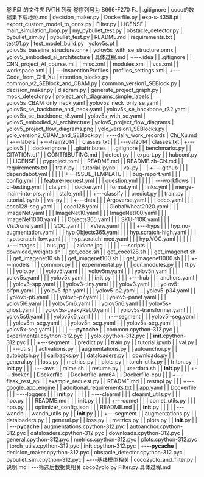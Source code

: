 卷 F盘 的文件夹 PATH 列表
卷序列号为 B666-F270
F:.
|   .gitignore
|   coco的数据集下载地址.md
|   decision_maker.py
|   Dockerfile.py
|   exp-s-4358.pt
|   export_custom_model_to_onnx.py
|   Filter.py
|   LICENSE
|   main_simulation_loop.py
|   my_pybullet_test.py
|   obstacle_detector.py
|   pybullet_sim.py
|   pybullet_test.py
|   README.md
|   requirements.txt
|   test01.py
|   test_model_build.py
|   yolov5s.pt
|   yolov5s_baseline_structure.onnx
|   yolov5s_with_se_structure.onnx
|   yolov5_embodied_ai_architecture
|   具体过程.md
|
+---.idea
|   |   .gitignore
|   |   CNN_project_AI_course.iml
|   |   misc.xml
|   |   modules.xml
|   |   vcs.xml
|   |   workspace.xml
|   |
|   \---inspectionProfiles
|           profiles_settings.xml
|
+---Code_from_CHI_Xu
|       attention_blocks.py
|       common_v2_SEBlock_and_CBAM.py
|       common_version1_SEBlock.py
|       decision_maker.py
|       diagram.py
|       generate_project_graph.py
|       mock_detector.py
|       project_arch_diagrams_simple_labels
|       yolov5s_CBAM_only_neck.yaml
|       yolov5s_neck_only_se.yaml
|       yolov5s_se_backbone_and_neck.yaml
|       yolov5s_se_backbone_r32.yaml
|       yolov5s_se_backbone_r8.yaml
|       yolov5s_with_se.yaml
|       yolov5_embodied_ai_architecture
|       yolov5_project_flow_diagrams
|       yolov5_project_flow_diagrams.png
|       yolo_version1_SEBlocks.py
|       yolo_version2_CBAM_and_SEBlock.py
|
+---daliy_work_records
|       Chi_Xu.md
|
+---labels
|   +---train2014
|   |       classes.txt
|   |
|   \---val2014
|           classes.txt
|
+---yolov5
|   |   .dockerignore
|   |   .gitattributes
|   |   .gitignore
|   |   benchmarks.py
|   |   CITATION.cff
|   |   CONTRIBUTING.md
|   |   detect.py
|   |   export.py
|   |   hubconf.py
|   |   LICENSE
|   |   pyproject.toml
|   |   README.md
|   |   README.zh-CN.md
|   |   requirements.txt
|   |   train.py
|   |   tutorial.ipynb
|   |   val.py
|   |
|   +---.github
|   |   |   dependabot.yml
|   |   |
|   |   +---ISSUE_TEMPLATE
|   |   |       bug-report.yml
|   |   |       config.yml
|   |   |       feature-request.yml
|   |   |       question.yml
|   |   |
|   |   \---workflows
|   |           ci-testing.yml
|   |           cla.yml
|   |           docker.yml
|   |           format.yml
|   |           links.yml
|   |           merge-main-into-prs.yml
|   |           stale.yml
|   |
|   +---classify
|   |       predict.py
|   |       train.py
|   |       tutorial.ipynb
|   |       val.py
|   |
|   +---data
|   |   |   Argoverse.yaml
|   |   |   coco.yaml
|   |   |   coco128-seg.yaml
|   |   |   coco128.yaml
|   |   |   GlobalWheat2020.yaml
|   |   |   ImageNet.yaml
|   |   |   ImageNet10.yaml
|   |   |   ImageNet100.yaml
|   |   |   ImageNet1000.yaml
|   |   |   Objects365.yaml
|   |   |   SKU-110K.yaml
|   |   |   VisDrone.yaml
|   |   |   VOC.yaml
|   |   |   xView.yaml
|   |   |
|   |   +---hyps
|   |   |       hyp.no-augmentation.yaml
|   |   |       hyp.Objects365.yaml
|   |   |       hyp.scratch-high.yaml
|   |   |       hyp.scratch-low.yaml
|   |   |       hyp.scratch-med.yaml
|   |   |       hyp.VOC.yaml
|   |   |
|   |   +---images
|   |   |       bus.jpg
|   |   |       zidane.jpg
|   |   |
|   |   \---scripts
|   |           download_weights.sh
|   |           get_coco.sh
|   |           get_coco128.sh
|   |           get_imagenet.sh
|   |           get_imagenet10.sh
|   |           get_imagenet100.sh
|   |           get_imagenet1000.sh
|   |
|   +---models
|   |   |   common.py
|   |   |   experimental.py
|   |   |   our_modules.py
|   |   |   tf.py
|   |   |   yolo.py
|   |   |   yolov5l.yaml
|   |   |   yolov5m.yaml
|   |   |   yolov5n.yaml
|   |   |   yolov5s.yaml
|   |   |   yolov5x.yaml
|   |   |   __init__.py
|   |   |
|   |   +---hub
|   |   |       anchors.yaml
|   |   |       yolov3-spp.yaml
|   |   |       yolov3-tiny.yaml
|   |   |       yolov3.yaml
|   |   |       yolov5-bifpn.yaml
|   |   |       yolov5-fpn.yaml
|   |   |       yolov5-p2.yaml
|   |   |       yolov5-p34.yaml
|   |   |       yolov5-p6.yaml
|   |   |       yolov5-p7.yaml
|   |   |       yolov5-panet.yaml
|   |   |       yolov5l6.yaml
|   |   |       yolov5m6.yaml
|   |   |       yolov5n6.yaml
|   |   |       yolov5s-ghost.yaml
|   |   |       yolov5s-LeakyReLU.yaml
|   |   |       yolov5s-transformer.yaml
|   |   |       yolov5s6.yaml
|   |   |       yolov5x6.yaml
|   |   |
|   |   +---segment
|   |   |       yolov5l-seg.yaml
|   |   |       yolov5m-seg.yaml
|   |   |       yolov5n-seg.yaml
|   |   |       yolov5s-seg.yaml
|   |   |       yolov5x-seg.yaml
|   |   |
|   |   \---__pycache__
|   |           common.cpython-312.pyc
|   |           experimental.cpython-312.pyc
|   |           yolo.cpython-312.pyc
|   |           __init__.cpython-312.pyc
|   |
|   +---segment
|   |       predict.py
|   |       train.py
|   |       tutorial.ipynb
|   |       val.py
|   |
|   \---utils
|       |   activations.py
|       |   augmentations.py
|       |   autoanchor.py
|       |   autobatch.py
|       |   callbacks.py
|       |   dataloaders.py
|       |   downloads.py
|       |   general.py
|       |   loss.py
|       |   metrics.py
|       |   plots.py
|       |   torch_utils.py
|       |   triton.py
|       |   __init__.py
|       |
|       +---aws
|       |       mime.sh
|       |       resume.py
|       |       userdata.sh
|       |       __init__.py
|       |
|       +---docker
|       |       Dockerfile
|       |       Dockerfile-arm64
|       |       Dockerfile-cpu
|       |
|       +---flask_rest_api
|       |       example_request.py
|       |       README.md
|       |       restapi.py
|       |
|       +---google_app_engine
|       |       additional_requirements.txt
|       |       app.yaml
|       |       Dockerfile
|       |
|       +---loggers
|       |   |   __init__.py
|       |   |
|       |   +---clearml
|       |   |       clearml_utils.py
|       |   |       hpo.py
|       |   |       README.md
|       |   |       __init__.py
|       |   |
|       |   +---comet
|       |   |       comet_utils.py
|       |   |       hpo.py
|       |   |       optimizer_config.json
|       |   |       README.md
|       |   |       __init__.py
|       |   |
|       |   \---wandb
|       |           wandb_utils.py
|       |           __init__.py
|       |
|       +---segment
|       |       augmentations.py
|       |       dataloaders.py
|       |       general.py
|       |       loss.py
|       |       metrics.py
|       |       plots.py
|       |       __init__.py
|       |
|       \---__pycache__
|               augmentations.cpython-312.pyc
|               autoanchor.cpython-312.pyc
|               dataloaders.cpython-312.pyc
|               downloads.cpython-312.pyc
|               general.cpython-312.pyc
|               metrics.cpython-312.pyc
|               plots.cpython-312.pyc
|               torch_utils.cpython-312.pyc
|               __init__.cpython-312.pyc
|
+---__pycache__
|       decision_maker.cpython-312.pyc
|       obstacle_detector.cpython-312.pyc
|       pybullet_sim.cpython-312.pyc
|
+---基线模型相关
|       coco2yolo_and_filter.py
|       说明.md
|
\---筛选后数据集相关
        coco2yolo.py
        Filter.py
        具体过程.md

